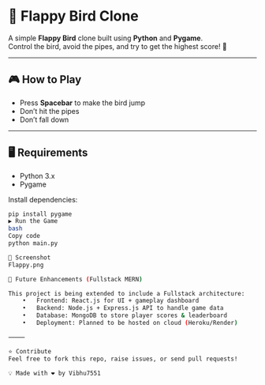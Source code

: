 # 🐤 Flappy Bird Clone

A simple **Flappy Bird** clone built using **Python** and **Pygame**.  
Control the bird, avoid the pipes, and try to get the highest score! 🚀

---

## 🎮 How to Play
- Press **Spacebar** to make the bird jump  
- Don’t hit the pipes  
- Don’t fall down  

---

## 🖥️ Requirements
- Python 3.x  
- Pygame  

Install dependencies:
```bash
pip install pygame
▶️ Run the Game
bash
Copy code
python main.py

📸 Screenshot
Flappy.png

🔮 Future Enhancements (Fullstack MERN)

This project is being extended to include a Fullstack architecture:
	•	Frontend: React.js for UI + gameplay dashboard
	•	Backend: Node.js + Express.js API to handle game data
	•	Database: MongoDB to store player scores & leaderboard
	•	Deployment: Planned to be hosted on cloud (Heroku/Render)

⸻

⭐ Contribute
Feel free to fork this repo, raise issues, or send pull requests!

💡 Made with ❤️ by Vibhu7551

